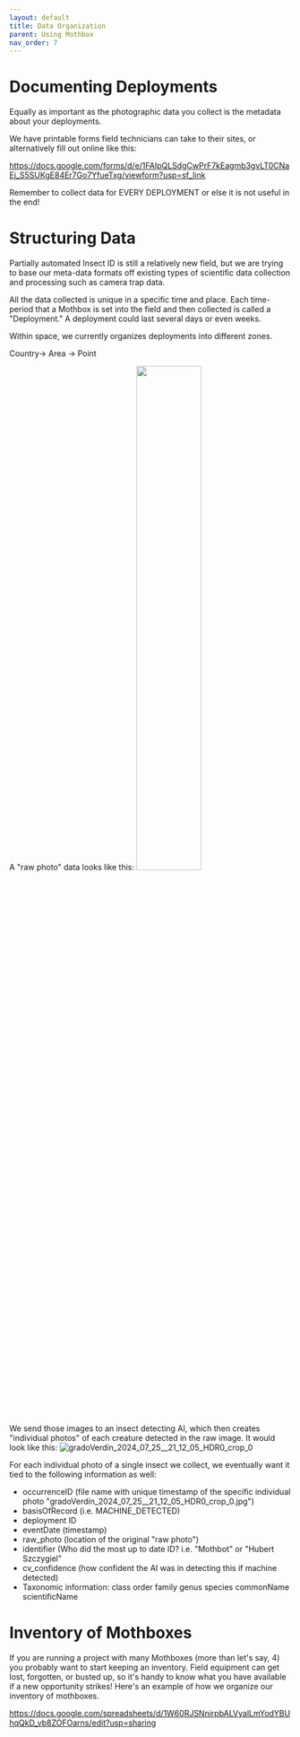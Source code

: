 ```yaml
---
layout: default
title: Data Organization
parent: Using Mothbox
nav_order: 7
---
```


# Documenting Deployments
Equally as important as the photographic data you collect is the metadata about your deployments.

We have printable forms field technicians can take to their sites, or alternatively fill out online like this:

https://docs.google.com/forms/d/e/1FAIpQLSdgCwPrF7kEagmb3gvLT0CNaEj_S5SUKgE84Er7Go7YfueTxg/viewform?usp=sf_link

Remember to collect data for EVERY DEPLOYMENT or else it is not useful in the end!

# Structuring Data
Partially automated Insect ID is still a relatively new field, but we are trying to base our meta-data formats off existing types of scientific data collection and processing such as camera trap data.

All the data collected is unique in a specific time and place. Each time-period that a Mothbox is set into the field and then collected is called a "Deployment." A deployment could last several days or even weeks. 

Within space, we currently organizes deployments into different zones.

Country-> Area -> Point

A "raw photo" data looks like this:
<img src="https://github.com/Digital-Naturalism-Laboratories/Mothbox/assets/742627/ec1a50ce-38bf-4bb3-b8b6-752ba1801050" width="48%">

We send those images to an insect detecting AI, which then creates "individual photos" of each creature detected in the raw image. It would look like this:
![gradoVerdín_2024_07_25__21_12_05_HDR0_crop_0](https://github.com/user-attachments/assets/29d89307-5bc3-422a-839a-c67c49860f08)


For each individual photo of a single insect we collect, we eventually want it tied to the following information as well:

* occurrenceID (file name with unique timestamp of the specific individual photo "gradoVerdín_2024_07_25__21_12_05_HDR0_crop_0.jpg")
* basisOfRecord (i.e. MACHINE_DETECTED)
* deployment ID
* eventDate (timestamp)
* raw_photo (location of the original "raw photo")
* identifier (Who did the most up to date ID? i.e. "Mothbot" or "Hubert Szczygiel"
* cv_confidence (how confident the AI was in detecting this if machine detected)
* Taxonomic information: class	order	family	genus	species	commonName	scientificName

# Inventory of Mothboxes
If you are running a project with many Mothboxes (more than let's say, 4) you probably want to start keeping an inventory. Field equipment can get lost, forgotten, or busted up, so it's handy to know what you have available if a new opportunity strikes!
Here's an example of how we organize our inventory of mothboxes. 

https://docs.google.com/spreadsheets/d/1W60RJSNnirpbALVyalLmYodYBUhqQkD_vb8ZOFOarns/edit?usp=sharing
